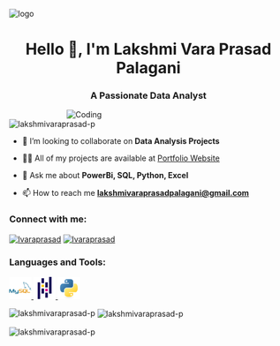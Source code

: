 ![logo](https://github.com/LakshmiVaraPrasad-P/LakshmiVaraPrasad-P/assets/112508852/a38dd5a0-2d7f-4baa-86de-a3f703be7719)

<h1 align="center">Hello 👋, I'm Lakshmi Vara Prasad Palagani</h1>
<h3 align="center">A Passionate Data Analyst</h3>
<img align="right" alt="Coding" width="400" src="https://github.com/LakshmiVaraPrasad-P/LakshmiVaraPrasad-P/assets/112508852/0dbb4554-1987-4b4d-940e-b0445183fa48">


<p align="left"> <img src="https://komarev.com/ghpvc/?username=lakshmivaraprasad-p&label=Profile%20views&color=0e75b6&style=flat" alt="lakshmivaraprasad-p" /> </p>

- 👯 I’m looking to collaborate on **Data Analysis Projects**

- 👨‍💻 All of my projects are available at [Portfolio Website](https://codebasics.io/portfolio/Lakshmi-Vara-Prasad-Palagani)

- 💬 Ask me about **PowerBi, SQL, Python, Excel**

- 📫 How to reach me **lakshmivaraprasadpalagani@gmail.com**

<h3 align="left">Connect with me:</h3>
<p align="left">
<a href="https://kaggle.com/lvaraprasad" target="blank"><img align="center" src="https://raw.githubusercontent.com/rahuldkjain/github-profile-readme-generator/master/src/images/icons/Social/kaggle.svg" alt="lvaraprasad" height="30" width="40" /></a>
<a href="https://www.hackerrank.com/lvaraprasad" target="blank"><img align="center" src="https://raw.githubusercontent.com/rahuldkjain/github-profile-readme-generator/master/src/images/icons/Social/hackerrank.svg" alt="lvaraprasad" height="30" width="40" /></a>
</p>

<h3 align="left">Languages and Tools:</h3>
<p align="left"> <a href="https://www.mysql.com/" target="_blank" rel="noreferrer"> <img src="https://raw.githubusercontent.com/devicons/devicon/master/icons/mysql/mysql-original-wordmark.svg" alt="mysql" width="40" height="40"/> </a> <a href="https://pandas.pydata.org/" target="_blank" rel="noreferrer"> <img src="https://raw.githubusercontent.com/devicons/devicon/2ae2a900d2f041da66e950e4d48052658d850630/icons/pandas/pandas-original.svg" alt="pandas" width="40" height="40"/> </a> <a href="https://www.python.org" target="_blank" rel="noreferrer"> <img src="https://raw.githubusercontent.com/devicons/devicon/master/icons/python/python-original.svg" alt="python" width="40" height="40"/> </a> </p>

<p><img align="left" src="https://github-readme-stats.vercel.app/api/top-langs?username=lakshmivaraprasad-p&show_icons=true&locale=en&layout=compact" alt="lakshmivaraprasad-p" /></p>

<p>&nbsp;<img align="center" src="https://github-readme-stats.vercel.app/api?username=lakshmivaraprasad-p&show_icons=true&locale=en" alt="lakshmivaraprasad-p" /></p>

<p><img align="center" src="https://github-readme-streak-stats.herokuapp.com/?user=lakshmivaraprasad-p&" alt="lakshmivaraprasad-p" /></p>

